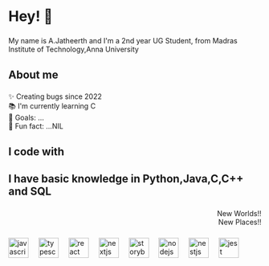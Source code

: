 <h1 align="left">Hey! 👋 </h1>

###

<p align="left">My name is A.Jatheerth and I'm a 2nd year UG Student, from Madras Institute of Technology,Anna University</p>

###

<h2 align="left">About me</h2>

###

<p align="left">✨ Creating bugs since 2022<br>📚 I'm currently learning C<br>🎯 Goals: ...<br>🎲 Fun fact: ...NIL</p>

###

<h2 align="left">I code with</h2>

###

<h2 align="left">I have basic knowledge in Python,Java,C,C++ and SQL</h2>

###

<p align="right">New Worlds!!<br>New Places!!</p>

###

<div align="left">
  <img src="https://cdn.jsdelivr.net/gh/devicons/devicon/icons/javascript/javascript-original.svg" height="40" alt="javascript logo"  />
  <img width="12" />
  <img src="https://cdn.jsdelivr.net/gh/devicons/devicon/icons/typescript/typescript-original.svg" height="40" alt="typescript logo"  />
  <img width="12" />
  <img src="https://cdn.jsdelivr.net/gh/devicons/devicon/icons/react/react-original.svg" height="40" alt="react logo"  />
  <img width="12" />
  <img src="https://cdn.jsdelivr.net/gh/devicons/devicon/icons/nextjs/nextjs-original.svg" height="40" alt="nextjs logo"  />
  <img width="12" />
  <img src="https://cdn.jsdelivr.net/gh/devicons/devicon/icons/storybook/storybook-original.svg" height="40" alt="storybook logo"  />
  <img width="12" />
  <img src="https://cdn.jsdelivr.net/gh/devicons/devicon/icons/nodejs/nodejs-original.svg" height="40" alt="nodejs logo"  />
  <img width="12" />
  <img src="https://cdn.jsdelivr.net/gh/devicons/devicon/icons/nestjs/nestjs-original.svg" height="40" alt="nestjs logo"  />
  <img width="12" />
  <img src="https://cdn.jsdelivr.net/gh/devicons/devicon/icons/jest/jest-plain.svg" height="40" alt="jest logo"  />
</div>

###

